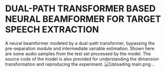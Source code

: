 # DUAL-PATH TRANSFORMER BASED NEURAL BEAMFORMER FOR TARGET SPEECH EXTRACTION
A neural beamformer modeled by a dual-path transformer, bypassing the pre-separation module and intermediate variable estimation.
Shown here are some audio samples from the test set processed by the model.
The source code of the model is also provided for understanding the dimension transformation and reproducing the experiment.
![Uploading main.png…]()
